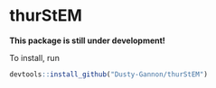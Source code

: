 # thurStEM

**This package is still under development!**

To install, run

```r
devtools::install_github("Dusty-Gannon/thurStEM")
```
